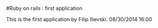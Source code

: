 #Ruby on rails : first application

This is the first application by Filip Ilievski.
08/30/2014 16:00
